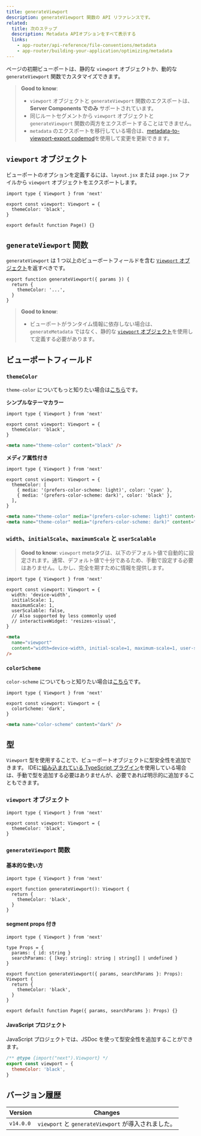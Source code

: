 ```yaml
---
title: generateViewport
description: generateViewport 関数の API リファレンスです。
related:
  title: 次のステップ
  description: Metadata APIオプションをすべて表示する
  links:
    - app-router/api-reference/file-conventions/metadata
    - app-router/building-your-application/optimizing/metadata
---
```


ページの初期ビューポートは、静的な `viewport` オブジェクトか、動的な `generateViewport` 関数でカスタマイズできます。

> **Good to know**:
>
> - `viewport` オブジェクトと `generateViewport` 関数のエクスポートは、**Server Components でのみ** サポートされています。
> - 同じルートセグメントから `viewport` オブジェクトと `generateViewport` 関数の両方をエクスポートすることはできません。
> - `metadata` のエクスポートを移行している場合は、[metadata-to-viewport-export codemod](/docs/app-router/building-your-application/upgrading/codemods#metadata-to-viewport-export)を使用して変更を更新できます。

## `viewport` オブジェクト

ビューポートのオプションを定義するには、`layout.jsx` または `page.jsx` ファイルから `viewport` オブジェクトをエクスポートします。

```tsx title="layout.tsx | page.tsx"
import type { Viewport } from 'next'

export const viewport: Viewport = {
  themeColor: 'black',
}

export default function Page() {}
```

## `generateViewport` 関数

`generateViewport` は 1 つ以上のビューポートフィールドを含む [`Viewport` オブジェクト](#ビューポートフィールド)を返すべきです。

```tsx title="layout.tsx | page.tsx"
export function generateViewport({ params }) {
  return {
    themeColor: '...',
  }
}
```

> **Good to know**:
>
> - ビューポートがランタイム情報に依存しない場合は、`generateMetadata` ではなく、静的な [`viewport` オブジェクト](#viewport-オブジェクト)を使用して定義する必要があります。

## ビューポートフィールド

### `themeColor`

`theme-color` についてもっと知りたい場合は[こちら](https://developer.mozilla.org/docs/Web/HTML/Element/meta/name/theme-color)です。

**シンプルなテーマカラー**

```tsx title="layout.tsx | page.tsx"
import type { Viewport } from 'next'

export const viewport: Viewport = {
  themeColor: 'black',
}
```

```html title="<head> output" hideLineNumbers
<meta name="theme-color" content="black" />
```

**メディア属性付き**

```tsx title="layout.tsx | page.tsx"
import type { Viewport } from 'next'

export const viewport: Viewport = {
  themeColor: [
    { media: '(prefers-color-scheme: light)', color: 'cyan' },
    { media: '(prefers-color-scheme: dark)', color: 'black' },
  ],
}
```

```html title="<head> output" hideLineNumbers
<meta name="theme-color" media="(prefers-color-scheme: light)" content="cyan" />
<meta name="theme-color" media="(prefers-color-scheme: dark)" content="black" />
```

### `width`、`initialScale`、`maximumScale` と `userScalable`

> **Good to know**: `viewport` metaタグは、以下のデフォルト値で自動的に設定されます。通常、デフォルト値で十分であるため、手動で設定する必要はありません。しかし、完全を期すために情報を提供します。

```tsx title="layout.tsx | page.tsx"
import type { Viewport } from 'next'

export const viewport: Viewport = {
  width: 'device-width',
  initialScale: 1,
  maximumScale: 1,
  userScalable: false,
  // Also supported by less commonly used
  // interactiveWidget: 'resizes-visual',
}
```

```html title="<head> output" hideLineNumbers
<meta
  name="viewport"
  content="width=device-width, initial-scale=1, maximum-scale=1, user-scalable=no"
/>
```

### `colorScheme`

`color-scheme` についてもっと知りたい場合は[こちら](https://developer.mozilla.org/en-US/docs/Web/HTML/Element/meta/name#:~:text=color%2Dscheme%3A%20specifies,of%20the%20following%3A)です。

```tsx title="layout.tsx | page.tsx"
import type { Viewport } from 'next'

export const viewport: Viewport = {
  colorScheme: 'dark',
}
```

```html title="<head> output" hideLineNumbers
<meta name="color-scheme" content="dark" />
```

## 型

`Viewport` 型を使用することで、ビューポートオブジェクトに型安全性を追加できます。
IDEに[組み込まれている TypeScript プラグイン](/docs/app-router/building-your-application/configuring/typescript)を使用している場合は、手動で型を追加する必要はありませんが、必要であれば明示的に追加することもできます。

### `viewport` オブジェクト

```tsx
import type { Viewport } from 'next'

export const viewport: Viewport = {
  themeColor: 'black',
}
```

### `generateViewport` 関数

#### 基本的な使い方

```tsx
import type { Viewport } from 'next'

export function generateViewport(): Viewport {
  return {
    themeColor: 'black',
  }
}
```

#### segment props 付き

```tsx
import type { Viewport } from 'next'

type Props = {
  params: { id: string }
  searchParams: { [key: string]: string | string[] | undefined }
}

export function generateViewport({ params, searchParams }: Props): Viewport {
  return {
    themeColor: 'black',
  }
}

export default function Page({ params, searchParams }: Props) {}
```

#### JavaScript プロジェクト

JavaScript プロジェクトでは、JSDoc を使って型安全性を追加することができます。

```js
/** @type {import("next").Viewport} */
export const viewport = {
  themeColor: 'black',
}
```

## バージョン履歴

| Version   | Changes                                             |
| --------- | --------------------------------------------------- |
| `v14.0.0` | `viewport` と `generateViewport` が導入されました。 |
